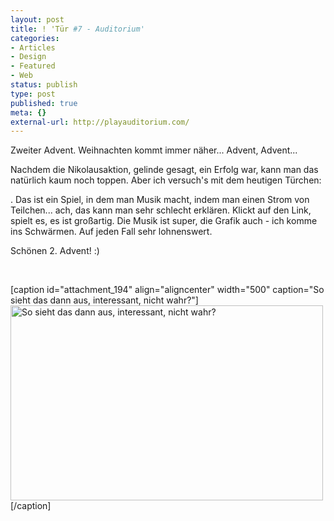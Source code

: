 ```yaml
---
layout: post
title: ! 'Tür #7 - Auditorium'
categories:
- Articles
- Design
- Featured
- Web
status: publish
type: post
published: true
meta: {}
external-url: http://playauditorium.com/
---
```

Zweiter Advent. Weihnachten kommt immer näher... Advent, Advent... 

Nachdem die Nikolausaktion, gelinde gesagt, ein Erfolg war, kann man das natürlich kaum noch toppen. Aber ich versuch's mit dem heutigen Türchen:

. Das ist ein Spiel, in dem man Musik macht, indem man einen Strom von Teilchen... ach, das kann man sehr schlecht erklären. Klickt auf den Link, spielt es, es ist großartig. Die Musik ist super, die Grafik auch - ich komme ins Schwärmen. Auf jeden Fall sehr lohnenswert.

Schönen 2. Advent! :)

 

[caption id="attachment_194" align="aligncenter" width="500" caption="So sieht das dann aus, interessant, nicht wahr?"]<a href="http://playauditorium.com"><img class="size-medium wp-image-194" title="Auditorium" src="http://lumenpage.com/blog/wp-content/uploads/2008/12/bild-11-500x312.png" alt="So sieht das dann aus, interessant, nicht wahr?" width="500" height="312" /></a>[/caption] 
